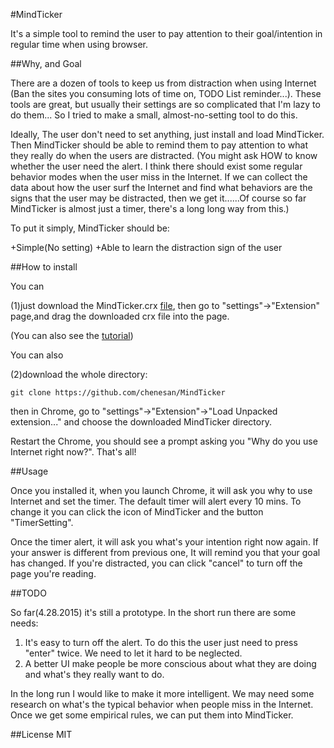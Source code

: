 #MindTicker

It's a simple tool to remind the user to pay attention to their goal/intention in regular time when using browser.

##Why, and Goal

There are a dozen of tools to keep us from distraction when using Internet (Ban the sites you consuming lots of time on, TODO List reminder...). These tools are great, but usually their settings are so complicated that I'm lazy to do them... So I tried to make a small, almost-no-setting tool to do this.

Ideally, The user don't need to set anything, just install and load MindTicker. Then MindTicker should be able to remind them to pay attention to what they really do when the users are distracted. (You might ask HOW to know whether the user need the alert. I think there should exist some regular behavior modes when the user miss in the Internet. If we can collect the data about how the user surf the Internet and find what behaviors are the signs that the user may be distracted, then we get it......Of course so far MindTicker is almost just a timer, there's a long long way from this.)

To put it simply, MindTicker should be:

+Simple(No setting)
+Able to learn the distraction sign of the user

##How to install

You can

(1)just download the MindTicker.crx [file](https://github.com/chenesan/MindTicker/raw/master/MindTicker.crx), then go to "settings"->"Extension" page,and drag the downloaded crx file into the page.

(You can also see the [tutorial](http://www.howtogeek.com/120743/how-to-install-extensions-from-outside-the-chrome-web-store/))

You can also

(2)download the whole directory:
```shell
git clone https://github.com/chenesan/MindTicker
```
then in Chrome, go to "settings"->"Extension"->"Load Unpacked extension..." and choose the downloaded MindTicker directory.

Restart the Chrome, you should see a prompt asking you "Why do you use Internet right now?". That's all!

##Usage

Once you installed it, when you launch Chrome, it will ask you why to use Internet and set the timer. The default timer will alert every 10 mins. To change it you can click the icon of MindTicker and the button "TimerSetting".

Once the timer alert, it will ask you what's your intention right now again. If your answer is different from previous one, It will remind you that your goal has changed. If you're distracted, you can click "cancel" to turn off the page you're reading.

##TODO

So far(4.28.2015) it's still a prototype. In the short run there are some needs:
1. It's easy to turn off the alert. To do this the user just need to press "enter" twice. We need to let it hard to be neglected.
2. A better UI make people be more conscious about what they are doing and what's they really want to do.

In the long run I would like to make it more intelligent. We may need some research on what's the typical behavior when people miss in the Internet. Once we get some empirical rules, we can put them into MindTicker.

##License
MIT